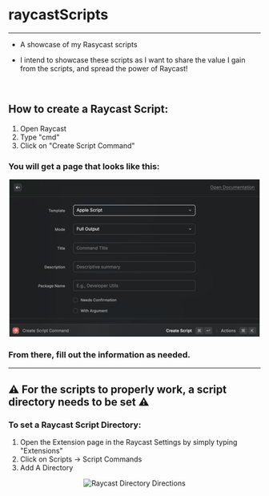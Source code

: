 # raycastScripts
---
- A showcase of my Rasycast scripts

- I intend to showcase these scripts as I want to share the value I gain from the scripts, and spread the power of Raycast!

<br/>

## How to create a Raycast Script:
1. Open Raycast
2. Type "cmd"
3. Click on "Create Script Command"
### You will get a page that looks like this:
<p align="center">
  <img src="https://github.com/bmrolo/raycastScripts/blob/main/Raycast%20Script%20Create%20Page.png" alt="Raycast Script Creation Page"/>
</p>

### From there, fill out the information as needed. 
---

## ⚠️ For the scripts to properly work, a script directory needs to be set ⚠️ 

### To set a Raycast Script Directory:
1. Open the Extension page in the Raycast Settings by simply typing "Extensions" 
2. Click on Scripts → Script Commands
3. Add A Directory
<p align="center">
  <img src="https://github.com/bmrolo/raycastScripts/blob/main/Raycast%20Directory%20Directions.png" alt="Raycast Directory Directions"/>
</p>
